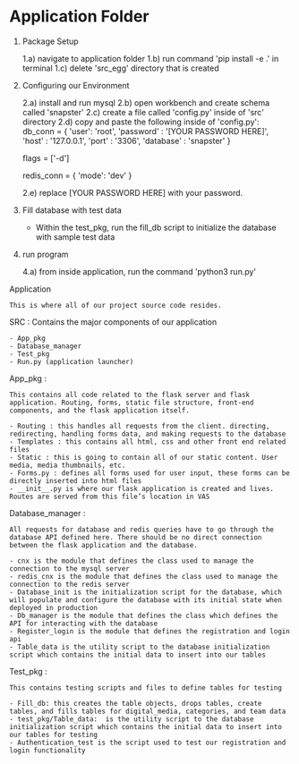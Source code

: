 # Application Folder

1) Package Setup

    1.a) navigate to application folder
    1.b) run command 'pip install -e .' in terminal
    1.c) delete 'src_egg' directory that is created

2) Configuring our Environment

    2.a) install and run mysql
    2.b) open workbench and create schema called 'snapster'
    2.c) create a file called 'config.py' inside of 'src' directory
    2.d) copy and paste the following inside of 'config.py':
    db_conn = {
        'user': 'root',
        'password' : '[YOUR PASSWORD HERE]',
        'host' : '127.0.0.1',
        'port' : '3306',
        'database' : 'snapster'
    }

    flags = ['-d']

    redis_conn = {
        'mode': 'dev'
    }

    2.e) replace [YOUR PASSWORD HERE] with your password.

3) Fill database with test data

    - Within the test_pkg, run the fill_db script to initialize the database with sample test data

4) run program

    4.a) from inside application, run the command 'python3 run.py'


Application

    This is where all of our project source code resides.

SRC :
    Contains the major components of our application

    - App_pkg
    - Database_manager
    - Test_pkg
    - Run.py (application launcher)

App_pkg :

	This contains all code related to the flask server and flask application. Routing, forms, static file structure, front-end components, and the flask application itself.

    - Routing : this handles all requests from the client. directing, redirecting, handling forms data, and making requests to the database
    - Templates : this contains all html, css and other front end related files
    - Static : this is going to contain all of our static content. User media, media thumbnails, etc.
    - Forms.py : defines all forms used for user input, these forms can be directly inserted into html files
    - __init__.py is where our flask application is created and lives. Routes are served from this file’s location in VAS

Database_manager :

	All requests for database and redis queries have to go through the database API defined here. There should be no direct connection between the flask application and the database.

    - cnx is the module that defines the class used to manage the connection to the mysql server
    - redis_cnx is the module that defines the class used to manage the connection to the redis server
    - Database_init is the initialization script for the database, which will populate and configure the database with its initial state when deployed in production
    - Db_manager is the module that defines the class which defines the API for interacting with the database
    - Register_login is the module that defines the registration and login api
    - Table_data is the utility script to the database initialization script which contains the initial data to insert into our tables

Test_pkg :

	This contains testing scripts and files to define tables for testing

    - Fill_db: this creates the table objects, drops tables, create tables, and fills tables for digital_media, categories, and team data
    - test_pkg/Table_data:  is the utility script to the database initialization script which contains the initial data to insert into our tables for testing
    - Authentication_test is the script used to test our registration and login functionality









